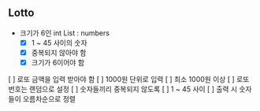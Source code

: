 ## Lotto

- 크기가 6인 int List : numbers
    - [x] 1 ~ 45 사이의 숫자
    - [x] 중복되지 않아야 함
    - [x] 크기가 6이어야 함

[ ] 로또 금액을 입력 받아야 함
[ ] 1000원 단위로 입력
[ ] 최소 1000원 이상
[ ] 로또 번호는 랜덤으로 설정
[ ] 숫자들끼리 중복되지 않도록
[ ] 1 ~ 45 사이
[ ] 출력 시 숫자들이 오름차순으로 정렬
